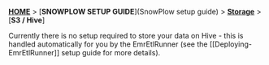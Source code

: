 [**HOME**](Home) > [**SNOWPLOW SETUP GUIDE**](SnowPlow setup guide) > [**Storage**](choosing-a-storage-module) > [**S3 / Hive**]

Currently there is no setup required to store your data on Hive - this
is handled automatically for you by the EmrEtlRunner (see the
[[Deploying-EmrEtlRunner]] setup guide for more details).